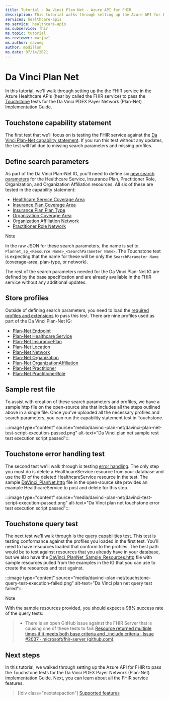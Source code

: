 ```yaml
---
title: Tutorial - Da Vinci Plan Net - Azure API for FHIR
description: This tutorial walks through setting up the Azure API for FHIR to pass Touchstone tests for the Da Vinci Payer Data Exchange Implementation Guide.
services: healthcare-apis
ms.service: healthcare-apis
ms.subservice: fhir
ms.topic: tutorial
ms.reviewer: matjazl
ms.author: cavoeg
author: modillon
ms.date: 07/14/2021
---
```


# Da Vinci Plan Net

In this tutorial, we'll walk through setting up the the FHIR service in the Azure Healthcare APIs (hear by called the FHIR service) to pass the [Touchstone](https://touchstone.aegis.net/touchstone/) tests for the Da Vinci PDEX Payer Network (Plan-Net) Implementation Guide.

## Touchstone capability statement

The first test that we'll focus on is testing the FHIR service against the [Da Vinci Plan-Net capability statement](https://touchstone.aegis.net/touchstone/testdefinitions?selectedTestGrp=/FHIRSandbox/DaVinci/FHIR4-0-1-Test/PDEX/PlanNet/00-Capability&activeOnly=false&contentEntry=TEST_SCRIPTS). If you run this test without any updates, the test will fail due to missing search parameters and missing profiles.

## Define search parameters

As part of the Da Vinci Plan-Net IG, you'll need to define six [new search parameters](https://docs.microsoft.com/azure/healthcare-apis/fhir/how-to-do-custom-search) for the Healthcare Service, Insurance Plan, Practitioner Role, Organization, and Organization Affiliation resources. All six of these are tested in the capability statement:

* [Healthcare Service Coverage Area](http://hl7.org/fhir/us/davinci-pdex-plan-net/STU1/SearchParameter-healthcareservice-coverage-area.html)
* [Insurance Plan Coverage Area](http://hl7.org/fhir/us/davinci-pdex-plan-net/STU1/SearchParameter-insuranceplan-coverage-area.html)
* [Insurance Plan Plan Type](http://hl7.org/fhir/us/davinci-pdex-plan-net/STU1/SearchParameter-insuranceplan-plan-type.html)
* [Organization Coverage Area](http://hl7.org/fhir/us/davinci-pdex-plan-net/STU1/SearchParameter-organization-coverage-area.html)
* [Organization Affiliation Network](http://hl7.org/fhir/us/davinci-pdex-plan-net/STU1/SearchParameter-organizationaffiliation-network.html)
* [Practitioner Role Network](http://hl7.org/fhir/us/davinci-pdex-plan-net/STU1/SearchParameter-practitionerrole-network.html)

> [!NOTE]
> In the raw JSON for these search parameters, the name is set to `Plannet_sp_<Resource Name>_<SearchParameter Name>`. The Touchstone test is expecting that the name for these will be only the `SearchParameter Name` (coverage-area, plan-type, or network).

The rest of the search parameters needed for the Da Vinci Plan-Net IG are defined by the base specification and are already available in the FHIR service without any additional updates.

## Store profiles

Outside of defining search parameters, you need to load the [required profiles and extensions](https://docs.microsoft.com/azure/healthcare-apis/fhir/validation-against-profiles#storing-profiles) to pass this test. There are nine profiles used as part of the Da Vinci Plan-Net IG:

* [Plan-Net Endpoint](http://hl7.org/fhir/us/davinci-pdex-plan-net/STU1/StructureDefinition-plannet-Endpoint.html)
* [Plan-Net Healthcare Service](http://hl7.org/fhir/us/davinci-pdex-plan-net/STU1/StructureDefinition-plannet-HealthcareService.html)
* [Plan-Net InsurancePlan](http://hl7.org/fhir/us/davinci-pdex-plan-net/STU1/StructureDefinition-plannet-InsurancePlan.html) 
* [Plan-Net Location](http://hl7.org/fhir/us/davinci-pdex-plan-net/STU1/StructureDefinition-plannet-Location.html)
* [Plan-Net Network](http://hl7.org/fhir/us/davinci-pdex-plan-net/STU1/StructureDefinition-plannet-Network.html)
* [Plan-Net Organization](http://hl7.org/fhir/us/davinci-pdex-plan-net/STU1/StructureDefinition-plannet-Organization.html)
* [Plan-Net OrganizationAffiliation](http://hl7.org/fhir/us/davinci-pdex-plan-net/STU1/StructureDefinition-plannet-OrganizationAffiliation.html)
* [Plan-Net Practitioner](http://hl7.org/fhir/us/davinci-pdex-plan-net/STU1/StructureDefinition-plannet-Practitioner.html)
* [Plan-Net PractitionerRole](http://hl7.org/fhir/us/davinci-pdex-plan-net/STU1/StructureDefinition-plannet-PractitionerRole.html)

## Sample rest file

To assist with creation of these search parameters and profiles, we have a sample http file on the open-source site that includes all the steps outlined above in a single file. Once you've uploaded all the necessary profiles and search parameters, you can run the capability statement test in Touchstone.

:::image type="content" source="media/davinci-plan-net/davinci-plan-net-test-script-execution-passed.png" alt-text="Da Vinci plan net sample rest test execution script passed":::

## Touchstone error handling test

The second test we'll walk through is testing [error handling](https://touchstone.aegis.net/touchstone/testdefinitions?selectedTestGrp=/FHIRSandbox/DaVinci/FHIR4-0-1-Test/PDEX/PlanNet/01-Error-Codes&activeOnly=false&contentEntry=TEST_SCRIPTS). The only step you must do is delete a HealthcareService resource from your database and use the ID of the deleted HealthcareService resource in the test. The sample [DaVinci_PlanNet.http](https://github.com/microsoft/fhir-server/blob/main/docs/rest/DaVinciPlanNet/DaVinci_PlanNet.http) file in the open-source site provides an example HealthcareService to post and delete for this step.

:::image type="content" source="media/davinci-plan-net/davinci-test-script-execution-passed.png" alt-text="Da Vinci plan net touchstone error test execution script passed":::

## Touchstone query test

The next test we'll walk through is the [query capabilities test](https://touchstone.aegis.net/touchstone/testdefinitions?selectedTestGrp=/FHIRSandbox/DaVinci/FHIR4-0-1-Test/PDEX/PlanNet/03-Query&activeOnly=false&contentEntry=TEST_SCRIPTS). This test is testing conformance against the profiles you loaded in the first test. You'll need to have resources loaded that conform to the profiles. The best path would be to test against resources that you already have in your database, but we also have the [DaVinci_PlanNet_Sample_Resources.http](https://github.com/microsoft/fhir-server/blob/main/docs/rest/DaVinciPlanNet/DaVinci_PlanNet_Sample_Resources.http) file with sample resources pulled from the examples in the IG that you can use to create the resources and test against.  

:::image type="content" source="media/davinci-plan-net/touchstone-query-test-execution-failed.png" alt-text="Da Vinci plan net query test failed":::

> [!NOTE]
> With the sample resources provided, you should expect a 98% success rate of the query tests:

> * There is an open GitHub issue against the FHIR Server that is causing one of these tests to fail: [Resource returned multiple times if it meets both base criteria and _include criteria · Issue #2037 · microsoft/fhir-server (github.com)](https://github.com/microsoft/fhir-server/issues/2037)

## Next steps

In this tutorial, we walked through setting up the Azure API for FHIR to pass the Touchstone tests for the Da Vinci PDEX Payer Network (Plan-Net) Implementation Guide. Next, you can learn about all the FHIR service features.

>[!div class="nextstepaction"]
>[Supported features](fhir-features-supported.md)
